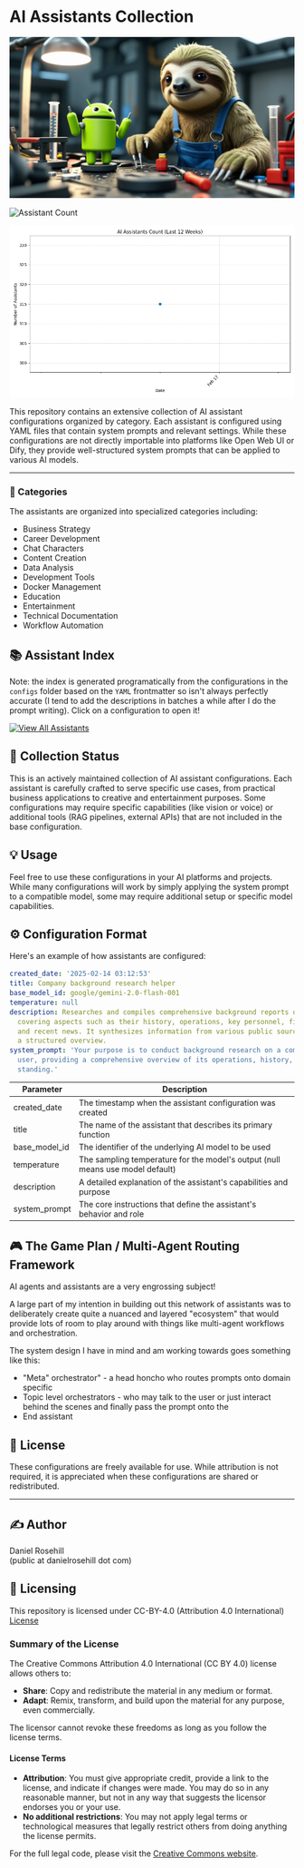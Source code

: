 # AI Assistants Collection

![alt text](images/banner.webp)

![Assistant Count](https://img.shields.io/badge/Assistants-315-blue)

![Assistants Over Time](images/assistants_chart.png)

This repository contains an extensive collection of AI assistant configurations organized by category. Each assistant is configured using YAML files that contain system prompts and relevant settings. While these configurations are not directly importable into platforms like Open Web UI or Dify, they provide well-structured system prompts that can be applied to various AI models.

---

### 🎯 Categories

The assistants are organized into specialized categories including:

- Business Strategy
- Career Development
- Chat Characters
- Content Creation
- Data Analysis
- Development Tools
- Docker Management
- Education
- Entertainment
- Technical Documentation
- Workflow Automation
 
## 📚 Assistant Index

Note: the index is generated programatically from the configurations in the `configs` folder based on the `YAML` frontmatter so isn't always perfectly accurate (I tend to add the descriptions in batches a while after I do the prompt writing). Click on a configuration to open it!

[![View All Assistants](https://img.shields.io/badge/View_All_Assistants-Explore_The_Collection-2ea44f?style=for-the-badge&logo=github)](index.md)

## 🔄 Collection Status

This is an actively maintained collection of AI assistant configurations. Each assistant is carefully crafted to serve specific use cases, from practical business applications to creative and entertainment purposes. Some configurations may require specific capabilities (like vision or voice) or additional tools (RAG pipelines, external APIs) that are not included in the base configuration.

## 💡 Usage

Feel free to use these configurations in your AI platforms and projects. While many configurations will work by simply applying the system prompt to a compatible model, some may require additional setup or specific model capabilities.

## ⚙️ Configuration Format

Here's an example of how assistants are configured:

```yaml
created_date: '2025-02-14 03:12:53'
title: Company background research helper
base_model_id: google/gemini-2.0-flash-001
temperature: null
description: Researches and compiles comprehensive background reports on companies,
  covering aspects such as their history, operations, key personnel, financial performance,
  and recent news. It synthesizes information from various public sources to provide
  a structured overview.
system_prompt: 'Your purpose is to conduct background research on a company for the
  user, providing a comprehensive overview of its operations, history, and current
  standing.'
```

| Parameter | Description |
|-----------|-------------|
| created_date | The timestamp when the assistant configuration was created |
| title | The name of the assistant that describes its primary function |
| base_model_id | The identifier of the underlying AI model to be used |
| temperature | The sampling temperature for the model's output (null means use model default) |
| description | A detailed explanation of the assistant's capabilities and purpose |
| system_prompt | The core instructions that define the assistant's behavior and role |


## 🎮 The Game Plan / Multi-Agent Routing Framework

AI agents and assistants are a very engrossing subject! 

A large part of my intention in building out this network of assistants was to deliberately create quite a nuanced and layered "ecosystem" that would provide lots of room to play around with things like multi-agent workflows and orchestration. 

The system design I have in mind and am working towards goes something like this:

- "Meta" orchestrator" - a head honcho who routes prompts onto domain specific 
-  Topic level orchestrators - who may talk to the user or just interact behind the scenes and finally pass the prompt onto the  
-  End assistant 

## 📜 License

These configurations are freely available for use. While attribution is not required, it is appreciated when these configurations are shared or redistributed.

---

## ✍️ Author

Daniel Rosehill  
(public at danielrosehill dot com)

## 📄 Licensing

This repository is licensed under CC-BY-4.0 (Attribution 4.0 International) 
[License](https://creativecommons.org/licenses/by/4.0/)

### Summary of the License
The Creative Commons Attribution 4.0 International (CC BY 4.0) license allows others to:
- **Share**: Copy and redistribute the material in any medium or format.
- **Adapt**: Remix, transform, and build upon the material for any purpose, even commercially.

The licensor cannot revoke these freedoms as long as you follow the license terms.

#### License Terms
- **Attribution**: You must give appropriate credit, provide a link to the license, and indicate if changes were made. You may do so in any reasonable manner, but not in any way that suggests the licensor endorses you or your use.
- **No additional restrictions**: You may not apply legal terms or technological measures that legally restrict others from doing anything the license permits.

For the full legal code, please visit the [Creative Commons website](https://creativecommons.org/licenses/by/4.0/legalcode).